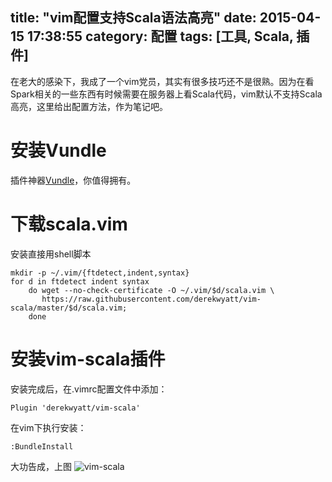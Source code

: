 title: "vim配置支持Scala语法高亮"
date: 2015-04-15 17:38:55
category: 配置
tags: [工具, Scala, 插件]
---

在老大的感染下，我成了一个vim党员，其实有很多技巧还不是很熟。因为在看Spark相关的一些东西有时候需要在服务器上看Scala代码，vim默认不支持Scala高亮，这里给出配置方法，作为笔记吧。
<!--more-->

# 安装Vundle
插件神器[Vundle](https://github.com/gmarik/Vundle.vim)，你值得拥有。

# 下载scala.vim
安装直接用shell脚本
```shell
mkdir -p ~/.vim/{ftdetect,indent,syntax}
for d in ftdetect indent syntax
    do wget --no-check-certificate -O ~/.vim/$d/scala.vim \
       https://raw.githubusercontent.com/derekwyatt/vim-scala/master/$d/scala.vim;
    done
```

# 安装vim-scala插件
安装完成后，在.vimrc配置文件中添加：
```
Plugin 'derekwyatt/vim-scala'
```
在vim下执行安装：
```
:BundleInstall
```

大功告成，上图
![vim-scala](/figures/vim/vim-scala.jpg)
